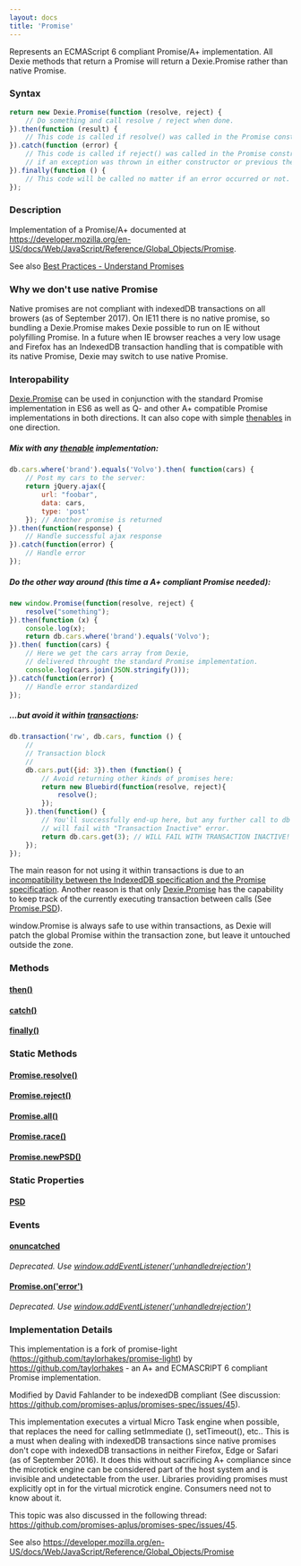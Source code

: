```yaml
---
layout: docs
title: 'Promise'
---
```


Represents an ECMAScript 6 compliant Promise/A+ implementation. All Dexie methods that return a Promise will return a Dexie.Promise rather than native Promise.

### Syntax

```javascript
return new Dexie.Promise(function (resolve, reject) {
    // Do something and call resolve / reject when done.
}).then(function (result) {
    // This code is called if resolve() was called in the Promise constructor
}).catch(function (error) {
    // This code is called if reject() was called in the Promise constructor, or
    // if an exception was thrown in either constructor or previous then() call.
}).finally(function () {
    // This code will be called no matter if an error occurred or not.
});
```

### Description

Implementation of a Promise/A+ documented at <https://developer.mozilla.org/en-US/docs/Web/JavaScript/Reference/Global_Objects/Promise>.

See also [Best Practices - Understand Promises](/docs/Tutorial/Best-Practices#1-understand-promises.)

### Why we don't use native Promise

Native promises are not compliant with indexedDB transactions on all browers (as of September 2017). On IE11 there is no native promise, so bundling a Dexie.Promise makes Dexie possible to run on IE without polyfilling Promise. In a future when IE browser reaches a very low usage and Firefox has an IndexedDB transaction handling that is compatible with its native Promise, Dexie may switch to use native Promise.

### Interopability

[Dexie.Promise](/docs/Promise/Promise) can be used in conjunction with the standard Promise implementation in ES6 as well as Q- and other A+ compatible Promise implementations in both directions. It can also cope with simple [thenables](https://promisesaplus.com/#point-7) in one direction.

##### Mix with any [thenable](https://promisesaplus.com/#point-7) implementation:

```javascript
db.cars.where('brand').equals('Volvo').then( function(cars) {
    // Post my cars to the server:
    return jQuery.ajax({
        url: "foobar",
        data: cars,
        type: 'post'
    }); // Another promise is returned
}).then(function(response) {
    // Handle successful ajax response
}).catch(function(error) {
    // Handle error
});
```
##### Do the other way around (this time a A+ compliant Promise needed):

```javascript
new window.Promise(function(resolve, reject) {
    resolve("something");
}).then(function (x) {
    console.log(x);
    return db.cars.where('brand').equals('Volvo');
}).then( function(cars) {
    // Here we get the cars array from Dexie,
    // delivered throught the standard Promise implementation.
    console.log(cars.join(JSON.stringify()));
}).catch(function(error) {
    // Handle error standardized
});
```

##### ...but avoid it within [transactions](/docs/Dexie/Dexie.transaction()):

```javascript
db.transaction('rw', db.cars, function () {
    //
    // Transaction block
    //
    db.cars.put({id: 3}).then (function() {
        // Avoid returning other kinds of promises here:
        return new Bluebird(function(resolve, reject){
            resolve();
        });
    }).then(function() {
        // You'll successfully end-up here, but any further call to db
        // will fail with "Transaction Inactive" error.
        return db.cars.get(3); // WILL FAIL WITH TRANSACTION INACTIVE!
    });
});
```

The main reason for not using it within transactions is due to an [incompatibility between the IndexedDB specification and the Promise specification](https://github.com/promises-aplus/promises-spec/issues/45). Another reason is that only [Dexie.Promise](/docs/Promise/Promise) has the capability to keep track of the currently executing transaction between calls (See [Promise.PSD](/docs/Promise/Promise.PSD)).

window.Promise is always safe to use within transactions, as Dexie will patch the global Promise within the transaction zone, but leave it untouched outside the zone.

### Methods

#### [then()](https://developer.mozilla.org/en-US/docs/Web/JavaScript/Reference/Global_Objects/Promise)

#### [catch()](/docs/Promise/Promise.catch())

#### [finally()](/docs/Promise/Promise.finally())

### Static Methods

#### [Promise.resolve()](https://developer.mozilla.org/en-US/docs/Web/JavaScript/Reference/Global_Objects/Promise)

#### [Promise.reject()](https://developer.mozilla.org/en-US/docs/Web/JavaScript/Reference/Global_Objects/Promise)

#### [Promise.all()](https://developer.mozilla.org/en-US/docs/Web/JavaScript/Reference/Global_Objects/Promise)

#### [Promise.race()](https://developer.mozilla.org/en-US/docs/Web/JavaScript/Reference/Global_Objects/Promise)

#### [Promise.newPSD()](/docs/Promise/Promise.PSD)

### Static Properties

#### [PSD](/docs/Promise/Promise.PSD)

### Events

#### [onuncatched](/docs/Promise/Promise.onuncatched)
*Deprecated. Use [window.addEventListener('unhandledrejection')](/docs/Promise/unhandledrejection-event)*

#### [Promise.on('error')](/docs/Promise/Promise.on.error)
*Deprecated. Use [window.addEventListener('unhandledrejection')](/docs/Promise/unhandledrejection-event)*

### Implementation Details

This implementation is a fork of promise-light (<https://github.com/taylorhakes/promise-light>) by <https://github.com/taylorhakes> - an A+ and ECMASCRIPT 6 compliant Promise implementation.

Modified by David Fahlander to be indexedDB compliant (See discussion: <https://github.com/promises-aplus/promises-spec/issues/45>).

This implementation executes a virtual Micro Task engine when possible, that replaces the need for calling setImmediate (), setTimeout(), etc.. This is a must when dealing with indexedDB transactions since native promises don't cope with indexedDB transactions in neither Firefox, Edge or Safari (as of September 2016). It does this without sacrificing A+ compliance since the microtick engine can be considered part of the host system and is invisible and undetectable from the user. Libraries providing promises must explicitly opt in for the virtual microtick engine. Consumers need not to know about it.

This topic was also discussed in the following thread: <https://github.com/promises-aplus/promises-spec/issues/45>.

See also <https://developer.mozilla.org/en-US/docs/Web/JavaScript/Reference/Global_Objects/Promise>
